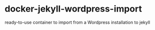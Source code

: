 # docker-jekyll-wordpress-import
ready-to-use container to import from a Wordpress installation to jekyll
